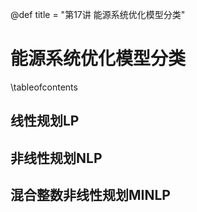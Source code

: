 @def title = "第17讲 能源系统优化模型分类"

# 能源系统优化模型分类
\tableofcontents

## 线性规划LP
## 非线性规划NLP
## 混合整数非线性规划MINLP
